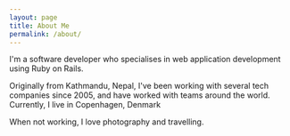 ```yaml
---
layout: page
title: About Me
permalink: /about/
---
```


I'm a software developer who specialises in web application development using Ruby on Rails.

Originally from Kathmandu, Nepal, I've been working with several tech companies since 2005, and have worked with teams around the world.
Currently, I live in Copenhagen, Denmark

When not working, I love photography and travelling.
